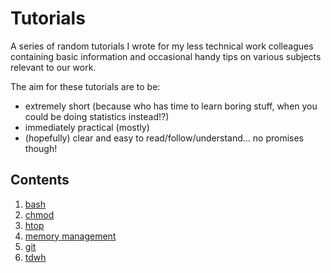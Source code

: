 Tutorials
=========

A series of random tutorials I wrote for my less technical work colleagues containing basic information and occasional handy tips on various subjects relevant to our work.

The aim for these tutorials are to be:

- extremely short (because who has time to learn boring stuff, when you could be doing statistics instead!?)
- immediately practical (mostly)
- (hopefully) clear and easy to read/follow/understand... no promises though!

Contents
--------

1. [bash](bash.md)
2. [chmod](chmod.md)
3. [htop](htop.md)
4. [memory management](memory_management.md)
5. [git](git.md)
6. [tdwh](tdwh.md)


